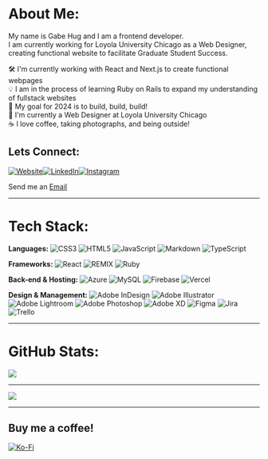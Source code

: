 # About Me:
My name is Gabe Hug and I am a frontend developer.<br>I am currently working for Loyola University Chicago as a Web Designer, creating functional website to facilitate Graduate Student Success. 

🛠️ I'm currently working with React and Next.js to create functional webpages<br>💡 I am in the process of learning Ruby on Rails to expand my understanding of fullstack websites <br>🎯 My goal for 2024 is to build, build, build!<br>💼 I'm currently a Web Designer at Loyola University Chicago<br>☕️ I love coffee, taking photographs, and being outside!<br>


## Lets Connect:
[![Website](https://img.shields.io/badge/%F0%9F%96%A5%EF%B8%8F%20-Website-grey)](https://blankpagedesign.org)[![LinkedIn](https://img.shields.io/badge/LinkedIn-%230077B5.svg?logo=linkedin&logoColor=white)](https://linkedin.com/in/gabriel-hug-75946796)[![Instagram](https://img.shields.io/badge/Instagram-%23E4405F.svg?logo=Instagram&logoColor=white)](https://instagram.com/shutter_hug) 

<p>Send me an <a href="mailto:gabrielhug@blankpagedesign.org">Email</a></p>

---

# Tech Stack:
**Languages:**
![CSS3](https://img.shields.io/badge/css3-%231572B6.svg?style=for-the-badge&logo=css3&logoColor=white) ![HTML5](https://img.shields.io/badge/html5-%23E34F26.svg?style=for-the-badge&logo=html5&logoColor=white) ![JavaScript](https://img.shields.io/badge/javascript-%23323330.svg?style=for-the-badge&logo=javascript&logoColor=%23F7DF1E) ![Markdown](https://img.shields.io/badge/markdown-%23000000.svg?style=for-the-badge&logo=markdown&logoColor=white) ![TypeScript](https://img.shields.io/badge/typescript-%23007ACC.svg?style=for-the-badge&logo=typescript&logoColor=white) 

**Frameworks:** 
![React](https://img.shields.io/badge/react-%2320232a.svg?style=for-the-badge&logo=react&logoColor=%2361DAFB) ![REMIX](https://img.shields.io/badge/R-REMIX-blue?style=for-the-badge) ![Ruby](https://img.shields.io/badge/Ruby-%231572B6.svg?style=for-the-badge&logo=ruby&logoColor=red)

**Back-end & Hosting:**
![Azure](https://img.shields.io/badge/azure-%230072C6.svg?style=for-the-badge&logo=azure-devops&logoColor=white) ![MySQL](https://img.shields.io/badge/mysql-%2300f.svg?style=for-the-badge&logo=mysql&logoColor=white) ![Firebase](https://img.shields.io/badge/firebase-%23039BE5.svg?style=for-the-badge&logo=firebase) ![Vercel](https://img.shields.io/badge/vercel-%23000000.svg?style=for-the-badge&logo=vercel&logoColor=white) 


**Design & Management:**
![Adobe InDesign](https://img.shields.io/badge/Adobe%20InDesign-49021F?style=for-the-badge&logo=adobeindesign&logoColor=white) ![Adobe Illustrator](https://img.shields.io/badge/adobeillustrator-%23FF9A00.svg?style=for-the-badge&logo=adobeillustrator&logoColor=white) ![Adobe Lightroom](https://img.shields.io/badge/Adobe%20Lightroom-31A8FF.svg?style=for-the-badge&logo=Adobe%20Lightroom&logoColor=white) ![Adobe Photoshop](https://img.shields.io/badge/adobephotoshop-%2331A8FF.svg?style=for-the-badge&logo=adobephotoshop&logoColor=white) ![Adobe XD](https://img.shields.io/badge/Adobe%20XD-470137?style=for-the-badge&logo=Adobe%20XD&logoColor=#FF61F6) 	![Figma](https://img.shields.io/badge/figma-%23F24E1E.svg?style=for-the-badge&logo=figma&logoColor=white) ![Jira](https://img.shields.io/badge/jira-%230A0FFF.svg?style=for-the-badge&logo=jira&logoColor=white) ![Trello](https://img.shields.io/badge/Trello-%23026AA7.svg?style=for-the-badge&logo=Trello&logoColor=white)

---

# GitHub Stats:
<!--![](https://github-readme-streak-stats.herokuapp.com/?user=gabehug&theme=gruvbox&hide_border=true)<br/>-->
![](https://github-readme-stats.vercel.app/api/top-langs/?username=gabehug&theme=gruvbox&hide_border=true&include_all_commits=false&count_private=false&layout=compact)

---
[![](https://visitcount.itsvg.in/api?id=gabehug&icon=0&color=2)](https://visitcount.itsvg.in)

---

## Buy me a coffee!
[![Ko-Fi](https://img.shields.io/badge/Ko--fi-F16061?style=for-the-badge&logo=ko-fi&logoColor=white)](https://ko-fi.com/gabrielhug) 
